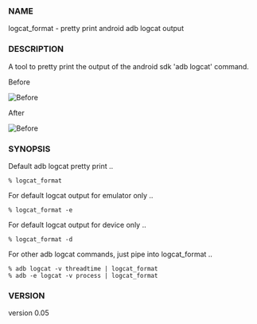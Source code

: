 ### NAME

logcat_format - pretty print android adb logcat output

### DESCRIPTION

A tool to pretty print the output of the android sdk 'adb logcat' command.

Before 

<p><img src="https://raw.github.com/vichou/App-logcat_format/master/screenshots/before.png"
alt="Before" /></p>

After

<p><img src="https://raw.github.com/vichou/App-logcat_format/master/screenshots/after.png"
alt="Before" /></p>

### SYNOPSIS

Default adb logcat pretty print ..

    % logcat_format 

For default logcat output for emulator only ..

    % logcat_format -e 

For default logcat output for device only ..

    % logcat_format -d

For other adb logcat commands, just pipe into logcat_format ..

    % adb logcat -v threadtime | logcat_format
    % adb -e logcat -v process | logcat_format

### VERSION

version 0.05
